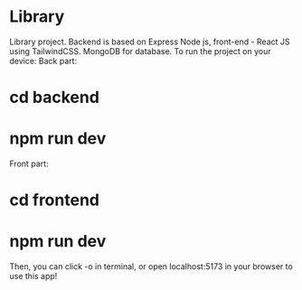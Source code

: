 # Library
Library project. Backend is based on Express Node js, front-end - React JS using TailwindCSS. MongoDB for database.
To run the project on your device:
Back part:
# cd backend
# npm run dev
Front part: 
# cd frontend
# npm run dev
Then, you can click -o in terminal, or open localhost:5173 in your browser to use this app!
